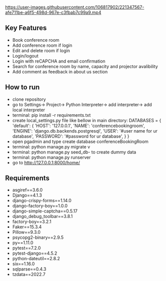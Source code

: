 https://user-images.githubusercontent.com/106817902/221347567-afe711be-a6f5-498d-967e-c3fbab7c99a9.mp4


## Key Features

* Book conference room
* Add conference room if login
* Edit and delete room if login
* Login/logout
* Login with reCAPCHA and email confirmation
* Search for conference room by name, capacity and projector avalibility
* Add comment as feedback in about us section


## How to run
* clone repository
* go to Settings-> Project-> Python Interpreter-> add interpreter-> add local interpreter
* terminal: pip install -r requirements.txt
* create local_settings.py file like bellow in main directory:
   DATABASES = {
      'default': {
          'HOST': '127.0.0.1',
          'NAME': 'conferencebookingroom',
          'ENGINE': 'django.db.backends.postgresql',
          'USER': '#user name for ur database',
          'PASSWORD': '#password for ur database',
      }
  }
* open pgadmin and type create database conferenceBookingRoom
* terminal: python manage.py migrate v
* terminal: python manage.py seed_db- to create dummy data
* terminal: python manage.py runserver
* go to http://127.0.0.1:8000/home/


## Requirements
* asgiref==3.6.0
* Django==4.1.3
* django-crispy-forms==1.14.0
* django-factory-boy==1.0.0
* django-simple-captcha==0.5.17
* django_debug_toolbar==3.8.1
* factory-boy==3.2.1
* Faker==15.3.4
* Pillow==9.3.0
* psycopg2-binary==2.9.5
* py==1.11.0
* pytest==7.2.0
* pytest-django==4.5.2
* python-dateutil==2.8.2
* six==1.16.0
* sqlparse==0.4.3
* tzdata==2022.7
